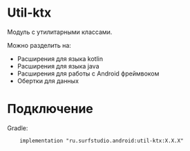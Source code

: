 # Util-ktx
Модуль c утилитарными классами.

Можно разделить на:
+ Расширения для языка kotlin
+ Расширения для языка java
+ Расширения для работы с Android фреймвоком
+ Обертки для данных

# Подключение
Gradle:
```
    implementation "ru.surfstudio.android:util-ktx:X.X.X"
```